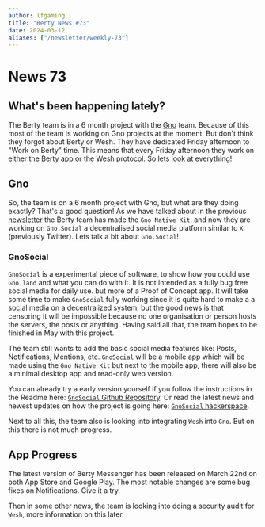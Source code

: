 ```yaml
---
author: lfgaming
title: "Berty News #73"
date: 2024-03-12
aliases: ["/newsletter/weekly-73"]
---
```


# News 73

## What's been happening lately?
The Berty team is in a 6 month project with the [Gno](https://gno.land/) team. Because of this most of the team is working on Gno projects at the moment. But don't think they forgot about Berty or Wesh. They have dedicated Friday afternoon to "Work on Berty" time. This means that every Friday afternoon they work on either the Berty app or the Wesh protocol.
So lets look at everything!
</br>

## Gno

So, the team is on a 6 month project with Gno, but what are they doing exactly? That's a good question!
As we have talked about in the previous [newsletter](https://berty.tech/newsletter/news-72/) the Berty team has made the `Gno Native Kit`, and now they are working on `Gno.Social` a decentralised social media platform similar to `X` (previously Twitter).
Lets talk a bit about `Gno.Social`!
</br>

### GnoSocial

`GnoSocial` is a experimental piece of software, to show how you could use `Gno.land` and what you can do with it. It is not intended as a fully bug free social media for daily use. but more of a Proof of Concept app. It will take some time to make `GnoSocial` fully working since it is quite hard to make a a social media on a decentralized system, but the good news is that censoring it will be impossible because no one organisation or person hosts the servers, the posts or anything. Having said all that, the team hopes to be finished in May with this project.

The team still wants to add the basic social media features like: Posts, Notifications, Mentions, etc. `GnoSocial` will be a mobile app which will be made using the `Gno Native Kit` but next to the mobile app, there will also be a minimal desktop app and read-only web version.

You can already try a early version yourself if you follow the instructions in the Readme here: [`GnoSocial` Github Repository](https://github.com/gnolang/gnosocial). Or read the latest news and newest updates on how the project is going here: [`GnoSocial` hackerspace](https://github.com/gnolang/hackerspace/issues/51).

Next to all this, the team also is looking into integrating `Wesh` into `Gno`. But on this there is not much progress.

## App Progress

The latest version of Berty Messenger has been released on March 22nd on both App Store and Google Play. The most notable changes are some bug fixes on Notifications. Give it a try. 

Then in some other news, the team is looking into doing a security audit for `Wesh`, more information on this later.